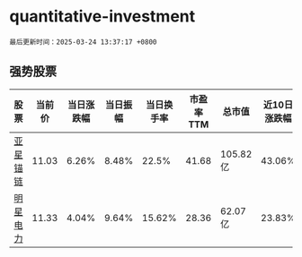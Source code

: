 # quantitative-investment

`最后更新时间：2025-03-24 13:37:17 +0800`

## 强势股票

|股票|当前价|当日涨跌幅|当日振幅|当日换手率|市盈率TTM|总市值|近10日涨跌幅|
|----|----|----|----|----|----|----|----|
|[亚星锚链](https://xueqiu.com/S/SH601890)|11.03|6.26%|8.48%|22.5%|41.68|105.82亿|43.06%|
|[明星电力](https://xueqiu.com/S/SH600101)|11.33|4.04%|9.64%|15.62%|28.36|62.07亿|23.83%|

